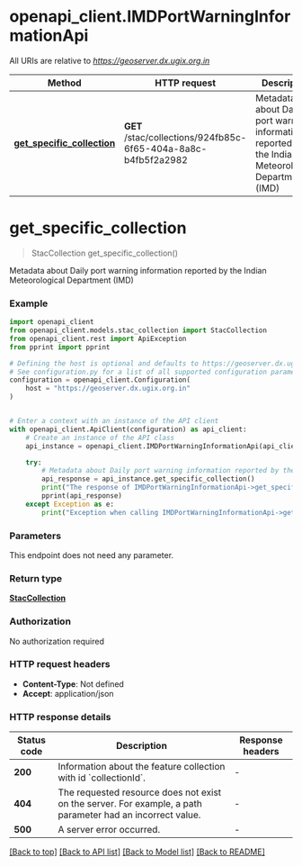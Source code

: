 # openapi_client.IMDPortWarningInformationApi

All URIs are relative to *https://geoserver.dx.ugix.org.in*

Method | HTTP request | Description
------------- | ------------- | -------------
[**get_specific_collection**](IMDPortWarningInformationApi.md#get_specific_collection) | **GET** /stac/collections/924fb85c-6f65-404a-8a8c-b4fb5f2a2982 | Metadata about Daily port warning information reported by the Indian Meteorological Department (IMD)


# **get_specific_collection**
> StacCollection get_specific_collection()

Metadata about Daily port warning information reported by the Indian Meteorological Department (IMD)

### Example


```python
import openapi_client
from openapi_client.models.stac_collection import StacCollection
from openapi_client.rest import ApiException
from pprint import pprint

# Defining the host is optional and defaults to https://geoserver.dx.ugix.org.in
# See configuration.py for a list of all supported configuration parameters.
configuration = openapi_client.Configuration(
    host = "https://geoserver.dx.ugix.org.in"
)


# Enter a context with an instance of the API client
with openapi_client.ApiClient(configuration) as api_client:
    # Create an instance of the API class
    api_instance = openapi_client.IMDPortWarningInformationApi(api_client)

    try:
        # Metadata about Daily port warning information reported by the Indian Meteorological Department (IMD)
        api_response = api_instance.get_specific_collection()
        print("The response of IMDPortWarningInformationApi->get_specific_collection:\n")
        pprint(api_response)
    except Exception as e:
        print("Exception when calling IMDPortWarningInformationApi->get_specific_collection: %s\n" % e)
```



### Parameters

This endpoint does not need any parameter.

### Return type

[**StacCollection**](StacCollection.md)

### Authorization

No authorization required

### HTTP request headers

 - **Content-Type**: Not defined
 - **Accept**: application/json

### HTTP response details

| Status code | Description | Response headers |
|-------------|-------------|------------------|
**200** | Information about the feature collection with id &#x60;collectionId&#x60;. |  -  |
**404** | The requested resource does not exist on the server. For example, a path parameter had an incorrect value. |  -  |
**500** | A server error occurred. |  -  |

[[Back to top]](#) [[Back to API list]](../README.md#documentation-for-api-endpoints) [[Back to Model list]](../README.md#documentation-for-models) [[Back to README]](../README.md)

